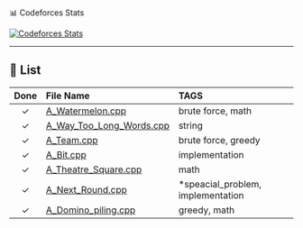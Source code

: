 📊 Codeforces Stats

[![Codeforces Stats](https://codeforces-readme-stats.vercel.app/api/card?username=MatrixIIIT)](https://codeforces.com/profile/MatrixIIIT)

---

## 📁 List

| Done | File Name                                      | TAGS                                       |
|:----:|:-----------------------------------------------|:--------------------------------------------|
| ✓    | [A_Watermelon.cpp](https://codeforces.com/problemset/problem/4/A)| brute force, math |
| ✓    | [A_Way_Too_Long_Words.cpp](https://codeforces.com/problemset/problem/71/A)| string |
| ✓    | [A_Team.cpp](https://codeforces.com/problemset/problem/231/A)| brute force, greedy |
| ✓    | [A_Bit.cpp](https://codeforces.com/problemset/problem/282/A)| implementation |
| ✓    | [A_Theatre_Square.cpp](https://codeforces.com/problemset/problem/1/A)| math |
| ✓    | [A_Next_Round.cpp](https://codeforces.com/problemset/problem/158/A)| *speacial_problem, implementation |
| ✓    | [A_Domino_piling.cpp](https://codeforces.com/problemset/problem/50/A)| greedy, math |